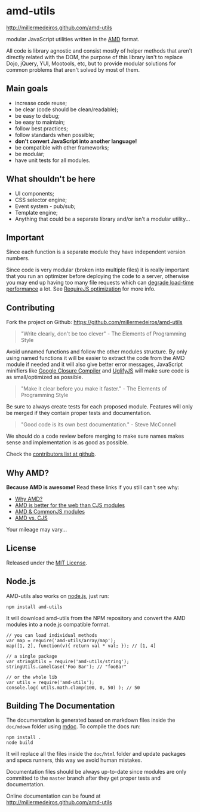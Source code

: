 # amd-utils #

http://millermedeiros.github.com/amd-utils

modular JavaScript utilities written in the
[AMD](https://github.com/amdjs/amdjs-api/wiki/AMD) format.

All code is library agnostic and consist mostly of helper methods that aren't
directly related with the DOM, the purpose of this library isn't to replace
Dojo, jQuery, YUI, Mootools, etc, but to provide modular solutions for common
problems that aren't solved by most of them.



## Main goals ##

 - increase code reuse;
 - be clear (code should be clean/readable);
 - be easy to debug;
 - be easy to maintain;
 - follow best practices;
 - follow standards when possible;
 - **don't convert JavaScript into another language!**
 - be compatible with other frameworks;
 - be modular;
 - have unit tests for all modules.



## What shouldn't be here ##

 - UI components;
 - CSS selector engine;
 - Event system - pub/sub;
 - Template engine;
 - Anything that could be a separate library and/or isn't a modular utility...



## Important ##

Since each function is a separate module they have independent version numbers.

Since code is very modular (broken into multiple files) it is really important
that you run an optimizer before deploying the code to a server, otherwise you
may end up having too many file requests which can [degrade load-time
performance](http://developer.yahoo.com/performance/rules.html#num_http) a lot.
See [RequireJS optimization](http://requirejs.org/docs/optimization.html) for
more info.



## Contributing ##

Fork the project on Github: https://github.com/millermedeiros/amd-utils

 > "Write clearly, don't be too clever" - The Elements of Programming Style

Avoid unnamed functions and follow the other modules structure. By only using
named functions it will be easier to extract the code from the AMD module if
needed and it will also give better error messages, JavaScript minifiers like
[Google Closure Compiler](http://code.google.com/closure/compiler/) and
[UglifyJS](https://github.com/mishoo/UglifyJS) will make sure code is as
small/optimized as possible.

 > "Make it clear before you make it faster." - The Elements of Programming Style

Be sure to always create tests for each proposed module. Features will only be
merged if they contain proper tests and documentation.

 > "Good code is its own best documentation." - Steve McConnell

We should do a code review before merging to make sure names makes sense and
implementation is as good as possible.

Check the [contributors list at github](https://github.com/millermedeiros/amd-utils/contributors).



## Why AMD? ##

**Because AMD is awesome!** Read these links if you still can't see why:

 - [Why AMD?](http://requirejs.org/docs/whyamd.html)
 - [AMD is better for the web than CJS modules](blog.millermedeiros.com/2011/09/amd-is-better-for-the-web-than-commonjs-modules/)
 - [AMD & CommonJS modules](http://briancavalier.com/presentations/pgh-js-amd-10-2011/)
 - [AMD vs. CJS](http://unscriptable.com/index.php/2011/09/30/amd-versus-cjs-whats-the-best-format/)

Your mileage may vary...



## License ##

Released under the [MIT License](http://www.opensource.org/licenses/mit-license.php).



## Node.js ##

AMD-utils also works on [node.js](http://nodejs.org), just run:

    npm install amd-utils

It will download amd-utils from the NPM repository and convert the AMD modules
into a node.js compatible format.

    // you can load individual methods
    var map = require('amd-utils/array/map');
    map([1, 2], function(v){ return val * val; }); // [1, 4]

    // a single package
    var stringUtils = require('amd-utils/string');
    stringUtils.camelCase('Foo Bar'); // "fooBar"

    // or the whole lib
    var utils = require('amd-utils');
    console.log( utils.math.clamp(100, 0, 50) ); // 50



## Building The Documentation ##

The documentation is generated based on markdown files inside the
`doc/mdown` folder using [mdoc](https://github.com/millermedeiros/mdoc).
To compile the docs run:

    npm install .
    node build

It will replace all the files inside the `doc/html` folder and update packages
and specs runners, this way we avoid human mistakes.

Documentation files should be always up-to-date since modules are only
committed to the `master` branch after they get proper tests and documentation.

Online documentation can be found at http://millermedeiros.github.com/amd-utils
